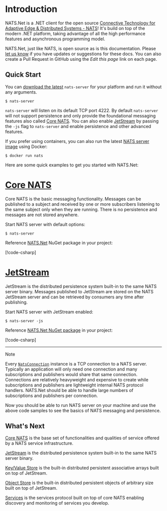 # Introduction

NATS.Net is a .NET client for the open source [Connective Technology for Adaptive Edge & Distributed Systems - NATS](https://nats.io/)!
It's build on top of the modern .NET platform, taking advantage of all the high performance features and
asynchronous programming model.

NATS.Net, just like NATS, is open source as is this documentation.
Please [let us know](https://natsio.slack.com/channels/dotnet) if you have updates or suggestions for
these docs. You can also create a Pull Request in GitHub using the _Edit this page_ link on each page.

## Quick Start

You can [download the latest](https://nats.io/download/) `nats-server` for your platform and run it without any arguments.

```shell
$ nats-server
```

`nats-server` will listen on its default TCP port 4222. By default `nats-server` will not support persistence and only
provide the foundational messaging features also called [Core NATS](https://docs.nats.io/nats-concepts/core-nats). You can
also enable [JetStream](https://docs.nats.io/nats-concepts/jetstream) by passing the `-js` flag to `nats-server` and enable
persistence and other advanced features.

If you prefer using containers, you can also run the latest
[NATS server image](https://docs.nats.io/running-a-nats-service/nats_docker) using Docker:

```shell
$ docker run nats
```

Here are some quick examples to get you started with NATS.Net:

# [Core NATS](#tab/core-nats)

Core NATS is the basic messaging functionality. Messages can be published to a subject and received by one or more
subscribers listening to the same subject only when they are running. There is no persistence and messages are
not stored anywhere.

Start NATS server with default options:

```shell
$ nats-server
```

Reference [NATS.Net](https://www.nuget.org/packages/NATS.Net) NuGet package in your project:

[!code-csharp[](../../tests/NATS.Net.DocsExamples/IntroPage.cs#core-nats)]

# [JetStream](#tab/jetstream)

JetStream is the distributed persistence system built-in to the same NATS server binary. Messages published
to JetStream are stored on the NATS JetStream server and can be retrieved by consumers any time after publishing.

Start NATS server with JetStream enabled:

```shell
$ nats-server -js
```

Reference [NATS.Net NuGet package](https://www.nuget.org/packages/NATS.Net/) in your project:

[!code-csharp[](../../tests/NATS.Net.DocsExamples/IntroPage.cs#jetstream)]

---

> [!NOTE]
> Every [`NatsConnection`](xref:NATS.Client.Core.NatsConnection) instance is a TCP connection to a NATS server.
> Typically an application will only need one
> connection and many subscriptions and publishers would share that same connection. Connections are relatively
> heavyweight and expensive to create while
> subscriptions and publishers are lightweight internal NATS protocol handlers.
> NATS.Net should be able to handle large numbers of subscriptions
> and publishers per connection.

Now you should be able to run NATS server on your machine and use the above code samples to see the basics of
NATS messaging and persistence.

## What's Next

[Core NATS](core/intro.md) is the base set of functionalities and qualities of service offered by a NATS service infrastructure.

[JetStream](jetstream/intro.md) is the distributed persistence system built-in to the same NATS server binary.

[Key/Value Store](key-value-store/intro.md) is the built-in distributed persistent associative arrays built on top of JetStream.

[Object Store](object-store/intro.md) is the built-in distributed persistent objects of arbitrary size built on top of JetStream.

[Services](services/intro.md) is the services protocol built on top of core NATS enabling discovery and monitoring of services you develop.
